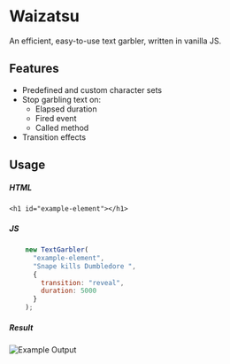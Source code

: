 # Waizatsu
An efficient, easy-to-use text garbler, written in vanilla JS.
## Features
- Predefined and custom character sets
- Stop garbling text on:
    - Elapsed duration
    - Fired event
    - Called method
- Transition effects

## Usage
##### HTML
````
<h1 id="example-element"></h1>
`````
##### JS
````Javascript
    new TextGarbler(
      "example-element",
      "Snape kills Dumbledore ",
      {
        transition: "reveal",
        duration: 5000
      }
    );
````
##### Result
![Example Output](https://i.imgur.com/w7Fki9I.gif)
